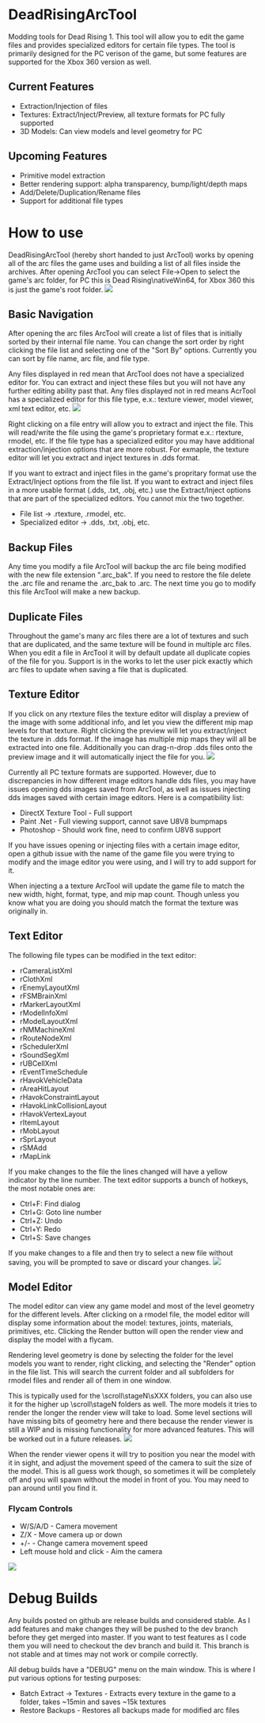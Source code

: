 # DeadRisingArcTool
Modding tools for Dead Rising 1. This tool will allow you to edit the game files and provides specialized editors for certain file types. The tool is primarily designed for the PC verison of the game, but some features are supported for the Xbox 360 version as well.

## Current Features
- Extraction/Injection of files
- Textures: Extract/Inject/Preview, all texture formats for PC fully supported
- 3D Models: Can view models and level geometry for PC

## Upcoming Features
- Primitive model extraction
- Better rendering support: alpha transparency, bump/light/depth maps
- Add/Delete/Duplication/Rename files
- Support for additional file types

# How to use
DeadRisingArcTool (hereby short handed to just ArcTool) works by opening all of the arc files the game uses and building a list of all files inside the archives. After opening ArcTool you can select File->Open to select the game's arc folder, for PC this is Dead Rising\nativeWin64, for Xbox 360 this is just the game's root folder.
![](/Images/open_folder.png)

## Basic Navigation
After opening the arc files ArcTool will create a list of files that is initially sorted by their internal file name. You can change the sort order by right clicking the file list and selecting one of the "Sort By" options. Currently you can sort by file name, arc file, and file type.

Any files displayed in red mean that ArcTool does not have a specialized editor for. You can extract and inject these files but you will not have any further editing ability past that. Any files displayed not in red means AcrTool has a specialized editor for this file type, e.x.: texture viewer, model viewer, xml text editor, etc.
![](/Images/file_view.png)

Right clicking on a file entry will allow you to extract and inject the file. This will read/write the file using the game's proprietary format e.x.: rtexture, rmodel, etc. If the file type has a specialized editor you may have additional extraction/injection options that are more robust. For exmaple, the texture editor will let you extract and inject textures in .dds format. 

If you want to extract and inject files in the game's propritary format use the Extract/Inject options from the file list. If you want to extract and inject files in a more usable format (.dds, .txt, .obj, etc.) use the Extract/Inject options that are part of the specialized editors. You cannot mix the two together.
- File list -> .rtexture, .rmodel, etc.
- Specialized editor -> .dds, .txt, .obj, etc.

## Backup Files
Any time you modify a file ArcTool will backup the arc file being modified with the new file extension ".arc_bak". If you need to restore the file delete the .arc file and rename the .arc_bak to .arc. The next time you go to modify this file ArcTool will make a new backup.

## Duplicate Files
Throughout the game's many arc files there are a lot of textures and such that are duplicated, and the same texture will be found in multiple arc files. When you edit a file in ArcTool it will by default update all duplicate copies of the file for you. Support is in the works to let the user pick exactly which arc files to update when saving a file that is duplicated.

## Texture Editor
If you click on any rtexture files the texture editor will display a preview of the image with some additional info, and let you view the different mip map levels for that texture. Right clicking the preview will let you extract/inject the texture in .dds format. If the image has multiple mip maps they will all be extracted into one file. Additionally you can drag-n-drop .dds files onto the preview image and it will automatically inject the file for you.
![](/Images/texture_editor.png)

Currently all PC texture formats are supported. However, due to discrepancies in how different image editors handle dds files, you may have issues opening dds images saved from ArcTool, as well as issues injecting dds images saved with certain image editors. Here is a compatibility list:
- DirectX Texture Tool - Full support
- Paint .Net - Full viewing support, cannot save U8V8 bumpmaps
- Photoshop - Should work fine, need to confirm U8V8 support

If you have issues opening or injecting files with a certain image editor, open a github issue with the name of the game file you were trying to modify and the image editor you were using, and I will try to add support for it.

When injecting a a texture ArcTool will update the game file to match the new width, hight, format, type, and mip map count. Though unless you know what you are doing you should match the format the texture was originally in.

## Text Editor
The following file types can be modified in the text editor:
- rCameraListXml
- rClothXml
- rEnemyLayoutXml
- rFSMBrainXml
- rMarkerLayoutXml
- rModelInfoXml
- rModelLayoutXml
- rNMMachineXml
- rRouteNodeXml
- rSchedulerXml
- rSoundSegXml
- rUBCellXml
- rEventTimeSchedule
- rHavokVehicleData
- rAreaHitLayout
- rHavokConstraintLayout
- rHavokLinkCollisionLayout
- rHavokVertexLayout
- rItemLayout
- rMobLayout
- rSprLayout
- rSMAdd
- rMapLink

If you make changes to the file the lines changed will have a yellow indicator by the line number. The text editor supports a bunch of hotkeys, the most notable ones are:
- Ctrl+F: Find dialog
- Ctrl+G: Goto line number
- Ctrl+Z: Undo
- Ctrl+Y: Redo
- Ctrl+S: Save changes

If you make changes to a file and then try to select a new file without saving, you will be prompted to save or discard your changes.
![](/Images/text_editor.png)

## Model Editor
The model editor can view any game model and most of the level geometry for the different levels. After clicking on a rmodel file, the model editor will display some information about the model: textures, joints, materials, primitives, etc. Clicking the Render button will open the render view and display the model with a flycam.

Rendering level geometry is done by selecting the folder for the level models you want to render, right clicking, and selecting the "Render" option in the file list. This will search the current folder and all subfolders for rmodel files and render all of them in one window. 

This is typically used for the \scroll\stageN\sXXX folders, you can also use it for the higher up \scroll\stageN folders as well. The more models it tries to render the longer the render view will take to load. Some level sections will have missing bits of geometry here and there because the render viewer is still a WIP and is missing functionality for more advanced features. This will be worked out in a future releases.
![](/Images/bulk_render.png)

When the render viewer opens it will try to position you near the model with it in sight, and adjust the movement speed of the camera to suit the size of the model. This is all guess work though, so sometimes it will be completely off and you will spawn without the model in front of you. You may need to pan around until you find it.

### Flycam Controls
- W/S/A/D - Camera movement
- Z/X - Move camera up or down
- +/- - Change camera movement speed
- Left mouse hold and click - Aim the camera

![](/Images/model_editor.png)

# Debug Builds
Any builds posted on github are release builds and considered stable. As I add features and make changes they will be pushed to the dev branch before they get merged into master. If you want to test features as I code them you will need to checkout the dev branch and build it. This branch is not stable and at times may not work or compile correctly.

All debug builds have a "DEBUG" menu on the main window. This is where I put various options for testing purposes:
- Batch Extract -> Textures - Extracts every texture in the game to a folder, takes ~15min and saves ~15k textures
- Restore Backups - Restores all backups made for modified arc files
